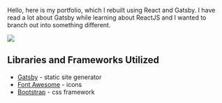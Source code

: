 
Hello, here is my portfolio, which I rebuilt using React and Gatsby. I have read a lot about Gatsby while learning about ReactJS and I wanted to branch out into something different.

![](website.gif)

## Libraries and Frameworks Utilized

- [Gatsby](https://gatsbyjs.org/) - static site generator
- [Font Awesome](https://fontawesome.com/) - icons
- [Bootstrap](https://getbootstrap.com/) - css framework

